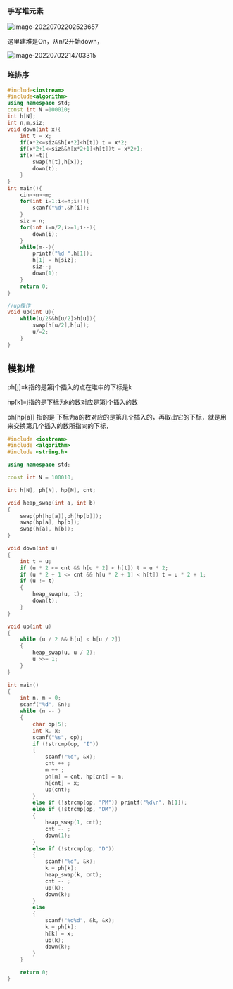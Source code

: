 ### 手写堆元素

![image-20220702202523657](https://gitee.com/hughmum/typere-drawing-bed/raw/master/img/image-20220702202523657.png)

这里建堆是On，从n/2开始down，

![image-20220702214703315](https://gitee.com/hughmum/typere-drawing-bed/raw/master/img/image-20220702214703315.png)

### 堆排序

```c++
#include<iostream>
#include<algorithm>
using namespace std;
const int N =100010;
int h[N];
int n,m,siz;
void down(int x){
    int t = x;
    if(x*2<=siz&&h[x*2]<h[t]) t = x*2;
    if(x*2+1<=siz&&h[x*2+1]<h[t])t = x*2+1;
    if(x!=t){
        swap(h[t],h[x]);
        down(t);
    }
}
int main(){
    cin>>n>>m;
    for(int i=1;i<=n;i++){
        scanf("%d",&h[i]);
    }
    siz = n;
    for(int i=n/2;i>=1;i--){
        down(i);
    }
    while(m--){
        printf("%d ",h[1]);
        h[1] = h[siz];
        siz--;
        down(1);
    }
    return 0;
}

//up操作
void up(int u){
    while(u/2&&h[u/2]>h[u]){
        swap(h[u/2],h[u]);
        u/=2;
    }
}
```

## 模拟堆

ph[j]=k指的是第j个插入的点在堆中的下标是k

hp[k]=j指的是下标为k的数对应是第j个插入的数

ph[hp[a]] 指的是 下标为a的数对应的是第几个插入的，再取出它的下标，就是用来交换第几个插入的数所指向的下标，

```c++
#include <iostream>
#include <algorithm>
#include <string.h>

using namespace std;

const int N = 100010;

int h[N], ph[N], hp[N], cnt;

void heap_swap(int a, int b)
{
    swap(ph[hp[a]],ph[hp[b]]);
    swap(hp[a], hp[b]);
    swap(h[a], h[b]);
}

void down(int u)
{
    int t = u;
    if (u * 2 <= cnt && h[u * 2] < h[t]) t = u * 2;
    if (u * 2 + 1 <= cnt && h[u * 2 + 1] < h[t]) t = u * 2 + 1;
    if (u != t)
    {
        heap_swap(u, t);
        down(t);
    }
}

void up(int u)
{
    while (u / 2 && h[u] < h[u / 2])
    {
        heap_swap(u, u / 2);
        u >>= 1;
    }
}

int main()
{
    int n, m = 0;
    scanf("%d", &n);
    while (n -- )
    {
        char op[5];
        int k, x;
        scanf("%s", op);
        if (!strcmp(op, "I"))
        {
            scanf("%d", &x);
            cnt ++ ;
            m ++ ;
            ph[m] = cnt, hp[cnt] = m;
            h[cnt] = x;
            up(cnt);
        }
        else if (!strcmp(op, "PM")) printf("%d\n", h[1]);
        else if (!strcmp(op, "DM"))
        {
            heap_swap(1, cnt);
            cnt -- ;
            down(1);
        }
        else if (!strcmp(op, "D"))
        {
            scanf("%d", &k);
            k = ph[k];
            heap_swap(k, cnt);
            cnt -- ;
            up(k);
            down(k);
        }
        else
        {
            scanf("%d%d", &k, &x);
            k = ph[k];
            h[k] = x;
            up(k);
            down(k);
        }
    }

    return 0;
}

```

